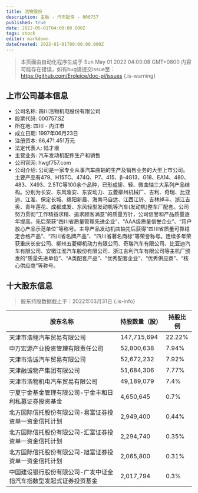 ```yaml
---
title: 浩物股份
description: 主板 - 汽车配件 - 000757
published: true
date: 2022-05-01T04:00:08.000Z
tags: stock
editor: markdown
dateCreated: 2022-01-01T00:00:00.000Z
---
```


> 本页面由自动化程序生成于 Sun May 01 2022 04:00:08 GMT+0800
> 内容可能存在错误，如有bug请提交issue至：https://github.com/Eroleice/doc-pi/issues
{.is-warning}

## 上市公司基本信息
- 公司名称: 四川浩物机电股份有限公司
- 股票代码: 000757.SZ
- 所在地: 四川 - 内江市
- 成立日期: 1997年06月23日
- 注册资本: 66,471.451万元
- 法定代表人: 陆才垠
- 主营业务: 汽车发动机配件生产和销售
- 公司官网: hwgf757.com
- 公司介绍: 公司是一家专业从事汽车曲轴的生产及销售业务的大型上市公司。主要产品有479、H15TC、474Q、P7、415、β-4G13、G18、EA14、480、483、X493、2.5TC等100余个品种，已形成轿、轻、微曲轴三大系列产品结构。分别为长安、东风渝安、东安动力、五菱柳州机械厂、吉利、奇瑞、比亚迪、江淮、保定长城、绵阳新晨、海南马自达、江西江铃、吉林绰丰、浙江吉奥、青年莲花、成都成发、东风轻型发动机等汽车(发动机)整车厂配套。公司努力贯彻“工作精益求精、追求顾客满意”的质量方针，公司信誉和产品质量逐年提高。先后荣获“四川省质量管理先进企业”、“AAA级质量信誉企业”、“用户放心产品示范单位”等称号。主导产品发动机曲轴先后获得“四川省质量可靠稳定合格产品”、“四川省名牌产品”、“四川省著名商标”等荣誉称号。连续多年荣获重庆长安公司、柳州五菱柳机动力有限公司、奇瑞汽车有限公司、比亚迪汽车有限公司、安徽江淮汽车股份有限公司、浙江吉利汽车有限公司等主机厂颁发的“质量先进单位”、“A类配套产品”、“优秀配套企业”、“优秀供应商”、“核心供应商”等称号。


## 十大股东信息
> 股东持股数据截止于：2022年03月31日
{.is-info}

| 股东名称 | 持股数量（股） | 持股比例 |
| --- | --- | --- |
| 天津市浩翎汽车贸易有限公司 | 147,715,694 | 22.22% |
| 申万宏源产业投资管理有限责任公司 | 52,800,638 | 7.94% |
| 天津市浩诚汽车贸易有限公司 | 52,672,232 | 7.92% |
| 天津融诚物产集团有限公司 | 51,684,306 | 7.77% |
| 天津市浩物机电汽车贸易有限公司 | 49,189,079 | 7.4% |
| 宁夏宁金基金管理有限公司-宁金丰和日利私募证券投资基金 | 4,650,645 | 0.7% |
| 北方国际信托股份有限公司-易富证券投资单一资金信托计划 | 2,949,400 | 0.44% |
| 北方国际信托股份有限公司-汇富证券投资单一资金信托计划 | 2,294,740 | 0.35% |
| 北方国际信托股份有限公司-旭富证券投资单一资金信托计划 | 2,065,800 | 0.31% |
| 中国建设银行股份有限公司-广发中证全指汽车指数型发起式证券投资基金 | 2,017,794 | 0.3% |




